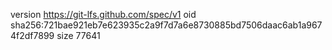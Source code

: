 version https://git-lfs.github.com/spec/v1
oid sha256:721bae921eb7e623935c2a9f7d7a6e8730885bd7506daac6ab1a9674f2df7899
size 77641

